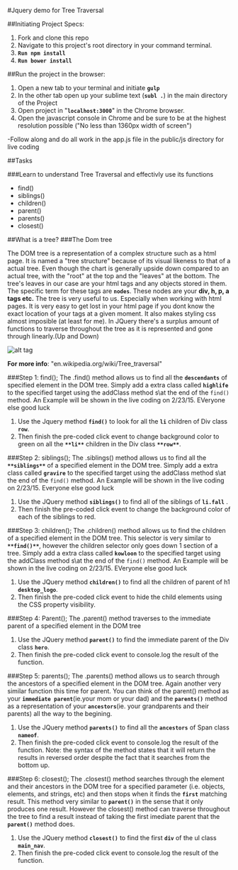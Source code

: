#Jquery demo for Tree Traversal

##Initiating Project Specs:

1. Fork and clone this repo
2. Navigate to this project's root directory in your command terminal.
3. **`Run npm install`**
4. **`Run bower install`**


##Run the project in the browser:

1. Open a new tab to your terminal and initiate **`gulp`**
2. In the other tab open up your sublime text (**`subl .`**) in the main directory of the Project
3. Open project in "**`localhost:3000`**" in the Chrome browser.
4. Open the javascript console in Chrome and be sure to be at the highest resolution possible ("No less than 1360px width of screen")

-Follow along and do all work in the app.js file in the public/js directory for live coding

##Tasks 

###Learn to understand Tree Traversal and effectivly use its functions

- find()
- siblings() 
- children() 
- parent() 
- parents() 
- closest() 

##What is a tree?
###The Dom tree 

The DOM tree is a representation of a complex structure such as a html page.
  It is named a "tree structure" because of its visual likeness to that of a actual tree. Even though the chart is generally upside down compared to an actual tree, with the "root" at the top and the "leaves" at the bottom. The tree's leaves in our case are your html tags and any objects stored in them. The specific term for these tags are **`nodes`**. These nodes are your **div, h, p, a tags etc.** The tree is very useful to us. Especially when working with html pages. It is very easy to get lost in your html page if you dont know the exact location of your tags at a given moment. It also makes styling css almost imposible (at least for me).
  In JQuery there's a surplus amount of functions to traverse throughout the tree as it is represented and gone through linearly.(Up and Down)

  ![alt tag](https://github.com/yukio808/JQuery_Demo_Tree_Traversal/blob/master/public/images/dom_tree%20(1).gif)

  **For more info**: "en.wikipedia.org/wiki/Tree_traversal"

###Step 1: find();
The .find() method allows us to find all the **`descendants`** of specified element in the DOM tree.
Simply add a extra class called **`highlife`** to the specified target using the addClass method s\at the end of the `find()` method. 
An Example will be shown in the live coding on 2/23/15.
EVeryone else good luck

1. Use the Jquery method **`find()`** to look for all the **`li`** children of Div class **`row`**.
2. Then finish the pre-coded click event to change background color to green on all the **`**li**`** children in the Div class **`**row**`**.

###Step 2: siblings();
The .siblings() method allows us to find all the **`**siblings**`** of a specified element in the DOM tree.
Simply add a extra class called **`gravire`** to the specified target using the addClass method s\at the end of the `find()` method. 
An Example will be shown in the live coding on 2/23/15.
Everyone else good luck

1. Use the JQuery method **`siblings()`** to find all of the siblings of **`li.fall`** .
2. Then finish the pre-coded click event to change the background color of each of the siblings to red.

###Step 3: children();
The .children() method allows us to find the children of a specified element in the DOM tree.
This selector is very similar to **`**find()**`**, however the children selector only goes down 1 section of a tree.
Simply add a extra class called **`kowloon`** to the specified target using the addClass method s\at the end of the `find()` method. 
An Example will be shown in the live coding on 2/23/15.
EVeryone else good luck

1. Use the JQuery method **`children()`** to find all the children of parent of h1 **`desktop_logo`**.
2. Then finish the pre-coded click event to hide the child elements using the CSS property visibility.

###Step 4: Parent();
The .parent() method traverses to the immediate parent of a specified element in the DOM tree

1. Use the JQuery method **`parent()`** to find the immediate parent of the Div class **`hero`**.
2. Then finish the pre-coded click event to console.log the result of the function.

###Step 5: parents();
The .parents() method allows us to search through the ancestors of a specified element in the DOM tree.
Again another very similar function this time for parent. You can think of the parent() method as your **`immediate parent`**(ie.your mom or your dad) and the **`parents()`** method as a representation of your **`ancestors`**(ie. your grandparents and their parents) all the way to the begining.

1. Use the JQuery method **`parents()`** to find all the **`ancestors`** of Span class **`nameof`**.
2. Then finish the pre-coded click event to console.log the result of the function.
Note: the syntax of the method states that it will return the results in reversed order despite the fact that it searches from the bottom up.

###Step 6: closest();
The .closest() method searches through the element and their ancestors in the DOM tree for a specified parameter (i.e. objects, elements, and strings, etc) and then stops when it finds the **`first`** matching result.
This method very similar to **`parent()`** in the sense that it only produces one result. However the closest() method can traverse throughout the tree to find a result instead of taking the first imediate parent that the **`parent()`** method does.

1. Use the JQuery method **`closest()`** to find the first **`div`** of the ul class **`main_nav`**.
2. Then finish the pre-coded click event to console.log the result of the function.